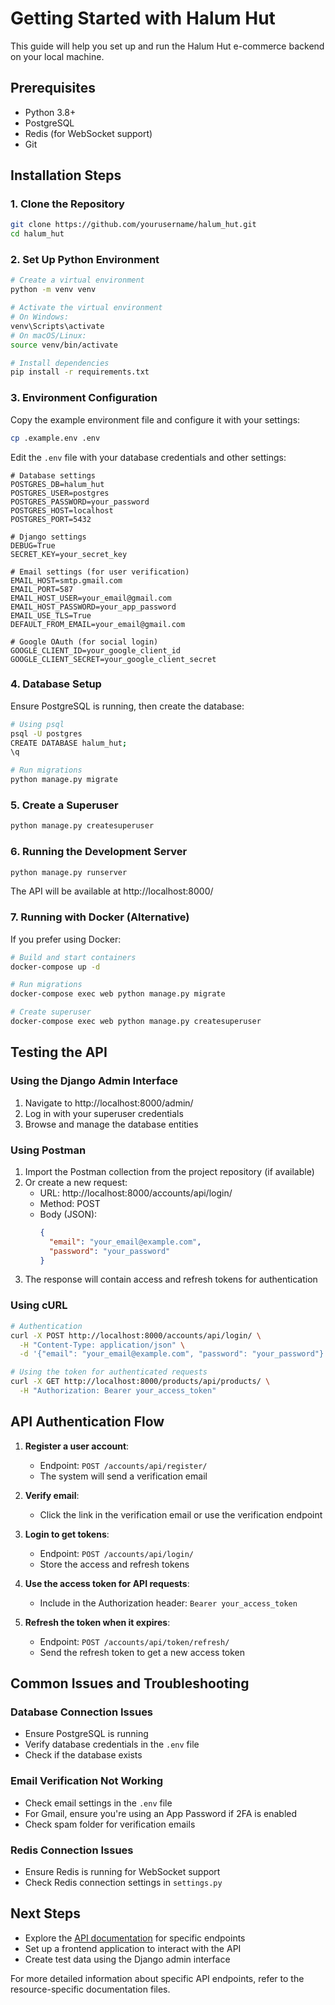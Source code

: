 # Getting Started with Halum Hut

This guide will help you set up and run the Halum Hut e-commerce backend on your local machine.

## Prerequisites

- Python 3.8+
- PostgreSQL
- Redis (for WebSocket support)
- Git

## Installation Steps

### 1. Clone the Repository

```bash
git clone https://github.com/yourusername/halum_hut.git
cd halum_hut
```

### 2. Set Up Python Environment

```bash
# Create a virtual environment
python -m venv venv

# Activate the virtual environment
# On Windows:
venv\Scripts\activate
# On macOS/Linux:
source venv/bin/activate

# Install dependencies
pip install -r requirements.txt
```

### 3. Environment Configuration

Copy the example environment file and configure it with your settings:

```bash
cp .example.env .env
```

Edit the `.env` file with your database credentials and other settings:

```
# Database settings
POSTGRES_DB=halum_hut
POSTGRES_USER=postgres
POSTGRES_PASSWORD=your_password
POSTGRES_HOST=localhost
POSTGRES_PORT=5432

# Django settings
DEBUG=True
SECRET_KEY=your_secret_key

# Email settings (for user verification)
EMAIL_HOST=smtp.gmail.com
EMAIL_PORT=587
EMAIL_HOST_USER=your_email@gmail.com
EMAIL_HOST_PASSWORD=your_app_password
EMAIL_USE_TLS=True
DEFAULT_FROM_EMAIL=your_email@gmail.com

# Google OAuth (for social login)
GOOGLE_CLIENT_ID=your_google_client_id
GOOGLE_CLIENT_SECRET=your_google_client_secret
```

### 4. Database Setup

Ensure PostgreSQL is running, then create the database:

```bash
# Using psql
psql -U postgres
CREATE DATABASE halum_hut;
\q

# Run migrations
python manage.py migrate
```

### 5. Create a Superuser

```bash
python manage.py createsuperuser
```

### 6. Running the Development Server

```bash
python manage.py runserver
```

The API will be available at http://localhost:8000/

### 7. Running with Docker (Alternative)

If you prefer using Docker:

```bash
# Build and start containers
docker-compose up -d

# Run migrations
docker-compose exec web python manage.py migrate

# Create superuser
docker-compose exec web python manage.py createsuperuser
```

## Testing the API

### Using the Django Admin Interface

1. Navigate to http://localhost:8000/admin/
2. Log in with your superuser credentials
3. Browse and manage the database entities

### Using Postman

1. Import the Postman collection from the project repository (if available)
2. Or create a new request:
   - URL: http://localhost:8000/accounts/api/login/
   - Method: POST
   - Body (JSON):
     ```json
     {
       "email": "your_email@example.com",
       "password": "your_password"
     }
     ```
3. The response will contain access and refresh tokens for authentication

### Using cURL

```bash
# Authentication
curl -X POST http://localhost:8000/accounts/api/login/ \
  -H "Content-Type: application/json" \
  -d '{"email": "your_email@example.com", "password": "your_password"}'

# Using the token for authenticated requests
curl -X GET http://localhost:8000/products/api/products/ \
  -H "Authorization: Bearer your_access_token"
```

## API Authentication Flow

1. **Register a user account**:
   - Endpoint: `POST /accounts/api/register/`
   - The system will send a verification email

2. **Verify email**:
   - Click the link in the verification email or use the verification endpoint

3. **Login to get tokens**:
   - Endpoint: `POST /accounts/api/login/`
   - Store the access and refresh tokens

4. **Use the access token for API requests**:
   - Include in the Authorization header: `Bearer your_access_token`

5. **Refresh the token when it expires**:
   - Endpoint: `POST /accounts/api/token/refresh/`
   - Send the refresh token to get a new access token

## Common Issues and Troubleshooting

### Database Connection Issues

- Ensure PostgreSQL is running
- Verify database credentials in the `.env` file
- Check if the database exists

### Email Verification Not Working

- Check email settings in the `.env` file
- For Gmail, ensure you're using an App Password if 2FA is enabled
- Check spam folder for verification emails

### Redis Connection Issues

- Ensure Redis is running for WebSocket support
- Check Redis connection settings in `settings.py`

## Next Steps

- Explore the [API documentation](../README.md#documentation) for specific endpoints
- Set up a frontend application to interact with the API
- Create test data using the Django admin interface

For more detailed information about specific API endpoints, refer to the resource-specific documentation files.